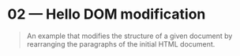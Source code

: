 # 02 &mdash; Hello DOM modification
> An example that modifies the structure of a given document by rearranging the paragraphs of the initial HTML document.


